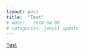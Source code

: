 ```yaml
---
layout: post
title:  "Test"
# date:   2018-04-08
# categories: jekyll update
---
```

 [Test][timing]

[timing]:   https://github.com/jsonlog/timing